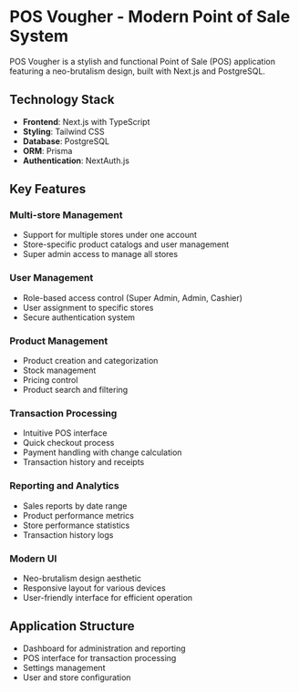# POS Vougher - Modern Point of Sale System

POS Vougher is a stylish and functional Point of Sale (POS) application featuring a neo-brutalism design, built with Next.js and PostgreSQL.

## Technology Stack

- **Frontend**: Next.js with TypeScript
- **Styling**: Tailwind CSS
- **Database**: PostgreSQL
- **ORM**: Prisma
- **Authentication**: NextAuth.js

## Key Features

### Multi-store Management
- Support for multiple stores under one account
- Store-specific product catalogs and user management
- Super admin access to manage all stores

### User Management
- Role-based access control (Super Admin, Admin, Cashier)
- User assignment to specific stores
- Secure authentication system

### Product Management
- Product creation and categorization
- Stock management
- Pricing control
- Product search and filtering

### Transaction Processing
- Intuitive POS interface
- Quick checkout process
- Payment handling with change calculation
- Transaction history and receipts

### Reporting and Analytics
- Sales reports by date range
- Product performance metrics
- Store performance statistics
- Transaction history logs

### Modern UI
- Neo-brutalism design aesthetic
- Responsive layout for various devices
- User-friendly interface for efficient operation

## Application Structure

- Dashboard for administration and reporting
- POS interface for transaction processing
- Settings management
- User and store configuration
